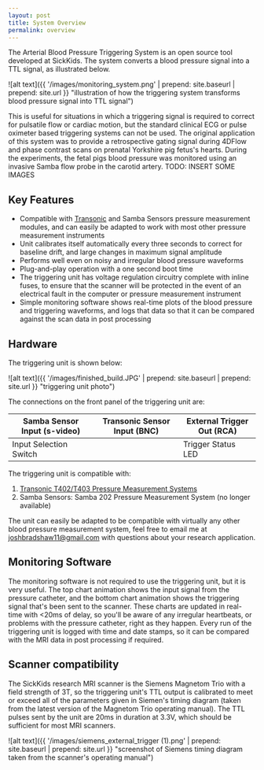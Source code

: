 ```yaml
---
layout: post
title: System Overview
permalink: overview
---
```


The Arterial Blood Pressure Triggering System is an open source tool developed at SickKids. The system converts a blood pressure signal into a TTL signal, as illustrated below.

![alt text]({{ '/images/monitoring_system.png' | prepend: site.baseurl | prepend: site.url }} "illustration of how the triggering system transforms blood pressure signal into TTL signal")

This is useful for situations in which a triggering signal is required to correct for pulsatile flow or cardiac motion, but the standard clinical ECG or pulse oximeter based triggering systems can not be used. The original application of this system was to provide a retrospective gating signal during 4DFlow and phase contrast scans on prenatal Yorkshire pig fetus's hearts. During the experiments, the fetal pigs blood pressure was monitored using an invasive Samba flow probe in the carotid artery. TODO: INSERT SOME IMAGES

## Key Features

* Compatible with [Transonic](http://www.transonic.com/products/research/product/t402t403-multi-channel-research-consoles/) and Samba Sensors pressure measurement modules, and can easily be adapted to work with most other pressure measurement instruments
* Unit calibrates itself automatically every three seconds to correct for baseline drift, and large changes in maximum signal amplitude
* Performs well even on noisy and irregular blood pressure waveforms
* Plug-and-play operation with a one second boot time
* The triggering unit has voltage regulation circuitry complete with inline fuses, to ensure that the scanner will be protected in the event of an electrical fault in the computer or pressure measurement instrument
* Simple monitoring software shows real-time plots of the blood pressure and triggering waveforms, and logs that data so that it can be compared against the scan data in post processing

## Hardware

The triggering unit is shown below:

![alt text]({{ '/images/finished_build.JPG' | prepend: site.baseurl | prepend: site.url }}  "triggering unit photo")

The connections on the front panel of the triggering unit are:

Samba Sensor Input (s-video)  | Transonic Sensor Input (BNC) | External Trigger Out (RCA) 
----------------------------- | ---------------------------- | --------------------------
Input Selection Switch        |                              | Trigger Status LED

The triggering unit is compatible with:
1. [Transonic T402/T403 Pressure Measurement Systems](http://www.transonic.com/products/research/product/t402t403-multi-channel-research-consoles/)
2. Samba Sensors: Samba 202 Pressure Measurement System (no longer available)

The unit can easily be adapted to be compatible with virtually any other blood pressure measurement system, feel free to email me at joshbradshaw11@gmail.com with questions about your research application.

## Monitoring Software

The monitoring software is not required to use the triggering unit, but it is very useful. The top chart animation shows the input signal from the pressure catheter, and the bottom chart animation shows the triggering signal that's been sent to the scanner. These charts are updated in real-time with <20ms of delay, so you'll be aware of any irregular heartbeats, or problems with the pressure catheter, right as they happen. Every run of the triggering unit is logged with time and date stamps, so it can be compared with the MRI data in post processing if required.


## Scanner compatibility

The SickKids research MRI scanner is the Siemens Magnetom Trio with a field strength of 3T, so the triggering unit's TTL output is calibrated to meet or exceed all of the parameters given in Siemen's timing diagram (taken from the latest version of the Magnetom Trio operating manual). The TTL pulses sent by the unit are 20ms in duration at 3.3V, which should be sufficient for most MRI scanners.

![alt text]({{ '/images/siemens_external_trigger (1).png'  | prepend: site.baseurl | prepend: site.url }}  "screenshot of Siemens timing diagram taken from the scanner's operating manual")